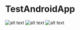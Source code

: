# TestAndroidApp
![alt text](https://github.com/[username]/[reponame]/blob/[branch]/app/src/main/res/raw/image.png?raw=true)
![alt text](https://github.com/[username]/[reponame]/blob/[branch]/app/src/main/res/raw/image1.png?raw=true)
![alt text](https://github.com/[username]/[reponame]/blob/[branch]/app/src/main/res/raw/image.png?raw=true)
